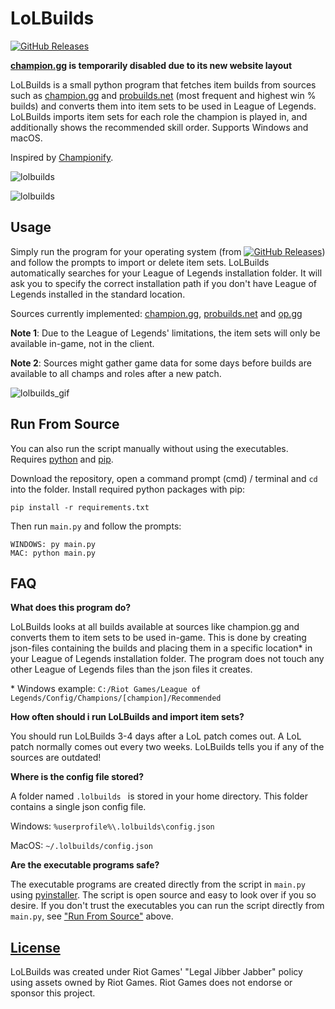 # LoLBuilds
[![GitHub Releases](https://img.shields.io/github/downloads/mathiaswold/lolbuilds/latest/total)](https://github.com/MathiasWold/lolbuilds/releases/latest)

**[champion.gg](https://champion.gg/) is temporarily disabled due to its new website layout**

LoLBuilds is a small python program that fetches item builds from sources such as [champion.gg](https://champion.gg/) and [probuilds.net](https://probuilds.net/) (most frequent and highest win % builds) and converts them into item sets to be used in League of Legends. LoLBuilds imports item sets for each role the champion is played in, and additionally shows the recommended skill order. Supports Windows and macOS.

Inspired by [Championify](https://github.com/dustinblackman/Championify).

![lolbuilds](https://i.imgur.com/QCK3S1f.png)


![lolbuilds](https://i.imgur.com/YRUVWNz.png?1)

## Usage

Simply run the program for your operating system (from [![GitHub Releases](https://img.shields.io/github/downloads/mathiaswold/lolbuilds/latest/total)](https://github.com/MathiasWold/lolbuilds/releases/latest)) and follow the prompts to import or delete item sets. LoLBuilds automatically searches for your League of Legends installation folder. It will ask you to specify the correct installation path if you don't have League of Legends installed in the standard location.

Sources currently implemented: [champion.gg](https://champion.gg/), [probuilds.net](https://probuilds.net) and [op.gg](https://www.op.gg/)

**Note 1**: Due to the League of Legends' limitations, the item sets will only be available in-game, not in the client.

**Note 2**: Sources might gather game data for some days before builds are available to all champs and roles after a new patch.

![lolbuilds_gif](https://i.imgur.com/dVHqWnF.gif)

## Run From Source

You can also run the script manually without using the executables.
Requires [python](https://www.python.org/downloads/) and [pip](https://pip.pypa.io/en/stable/installing/).


Download the repository, open a command prompt (cmd) / terminal and `cd` into the folder. Install required python packages with pip:

```
pip install -r requirements.txt
```

Then run `main.py` and follow the prompts:

```
WINDOWS: py main.py
MAC: python main.py
```

## FAQ

**What does this program do?**

LoLBuilds looks at all builds available at sources like champion.gg and converts them to item sets to be used in-game. This is done by creating json-files containing the builds and placing them in a specific location* in your League of Legends installation folder. The program does not touch any other League of Legends files than the json files it creates.

\* Windows example: `C:/Riot Games/League of Legends/Config/Champions/[champion]/Recommended`

**How often should i run LoLBuilds and import item sets?**

You should run LoLBuilds 3-4 days after a LoL patch comes out. A LoL patch normally comes out every two weeks. LoLBuilds tells you if any of the sources are outdated!

**Where is the config file stored?**

A folder named `.lolbuilds ` is stored in your home directory. This folder contains a single json config file.

Windows: `%userprofile%\.lolbuilds\config.json`

MacOS: `~/.lolbuilds/config.json` 

**Are the executable programs safe?**

The executable programs are created directly from the script in `main.py` using [pyinstaller](https://www.pyinstaller.org/). The script is open source and easy to look over if you so desire. If you don't trust the executables you can run the script directly from `main.py`, see ["Run From Source"](#run-from-source) above.

## [License](https://github.com/MathiasWold/lolbuilds/blob/master/LICENSE)

LoLBuilds was created under Riot Games' "Legal Jibber Jabber" policy using assets owned by Riot Games. Riot Games does not endorse or sponsor this project.
